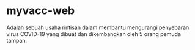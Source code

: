 # myvacc-web

Adalah sebuah usaha rintisan dalam membantu mengurangi penyebaran virus COVID-19 yang dibuat dan dikembangkan oleh 5 orang pemuda tampan.
